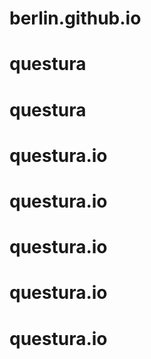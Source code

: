 # berlin.github.io
# questura
# questura
# questura.io
# questura.io
# questura.io
# questura.io
# questura.io
